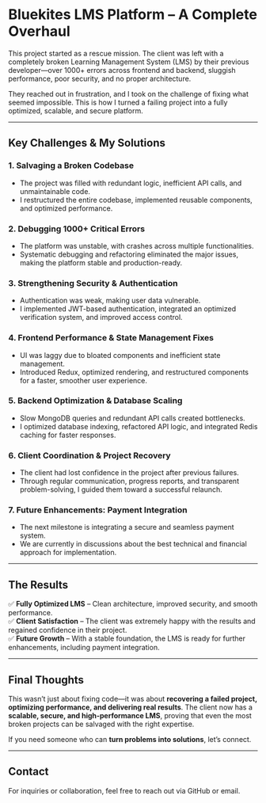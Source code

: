 # Bluekites LMS Platform – A Complete Overhaul

This project started as a rescue mission. The client was left with a completely broken Learning Management System (LMS) by their previous developer—over 1000+ errors across frontend and backend, sluggish performance, poor security, and no proper architecture. 

They reached out in frustration, and I took on the challenge of fixing what seemed impossible. This is how I turned a failing project into a fully optimized, scalable, and secure platform.

---

## **Key Challenges & My Solutions**
### **1. Salvaging a Broken Codebase**
- The project was filled with redundant logic, inefficient API calls, and unmaintainable code.
- I restructured the entire codebase, implemented reusable components, and optimized performance.

### **2. Debugging 1000+ Critical Errors**
- The platform was unstable, with crashes across multiple functionalities.
- Systematic debugging and refactoring eliminated the major issues, making the platform stable and production-ready.

### **3. Strengthening Security & Authentication**
- Authentication was weak, making user data vulnerable.
- I implemented JWT-based authentication, integrated an optimized verification system, and improved access control.

### **4. Frontend Performance & State Management Fixes**
- UI was laggy due to bloated components and inefficient state management.
- Introduced Redux, optimized rendering, and restructured components for a faster, smoother user experience.

### **5. Backend Optimization & Database Scaling**
- Slow MongoDB queries and redundant API calls created bottlenecks.
- I optimized database indexing, refactored API logic, and integrated Redis caching for faster responses.

### **6. Client Coordination & Project Recovery**
- The client had lost confidence in the project after previous failures.
- Through regular communication, progress reports, and transparent problem-solving, I guided them toward a successful relaunch.

### **7. Future Enhancements: Payment Integration**
- The next milestone is integrating a secure and seamless payment system.
- We are currently in discussions about the best technical and financial approach for implementation.

---

## **The Results**
✅ **Fully Optimized LMS** – Clean architecture, improved security, and smooth performance.  
✅ **Client Satisfaction** – The client was extremely happy with the results and regained confidence in their project.  
✅ **Future Growth** – With a stable foundation, the LMS is ready for further enhancements, including payment integration.  

---

## **Final Thoughts**
This wasn’t just about fixing code—it was about **recovering a failed project, optimizing performance, and delivering real results**. The client now has a **scalable, secure, and high-performance LMS**, proving that even the most broken projects can be salvaged with the right expertise.

If you need someone who can **turn problems into solutions**, let’s connect.

---

## **Contact**
For inquiries or collaboration, feel free to reach out via GitHub or email.

